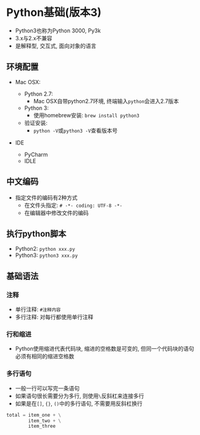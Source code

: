 # Python基础(版本3)

* Python3也称为Python 3000, Py3k
* 3.x与2.x不兼容
* 是解释型, 交互式, 面向对象的语言


## 环境配置

* Mac OSX:
    - Python 2.7:
        - Mac OSX自带python2.7环境, 终端输入`python`会进入2.7版本
    - Python 3:
        - 使用homebrew安装: `brew install python3`
    - 验证安装:
        - `python -V`或`python3 -V`查看版本号

* IDE
    - PyCharm
    - IDLE


## 中文编码

* 指定文件的编码有2种方式
    - 在文件头指定: `# -*- coding: UTF-8 -*-`
    - 在编辑器中修改文件的编码


## 执行python脚本

* Python2: `python xxx.py`
* Python3: `python3 xxx.py`


## 基础语法

### 注释

* 单行注释: `#注释内容`
* 多行注释: 对每行都使用单行注释

### 行和缩进

* Python使用缩进代表代码块, 缩进的空格数是可变的, 但同一个代码块的语句必须有相同的缩进空格数

### 多行语句

* 一般一行可以写完一条语句
* 如果语句很长需要分为多行, 则使用`\`反斜杠来连接多行
* 如果是在`[]`, `{}`, `()`中的多行语句, 不需要用反斜杠换行

```python
total = item_one + \
        item_two + \
        item_three
```
